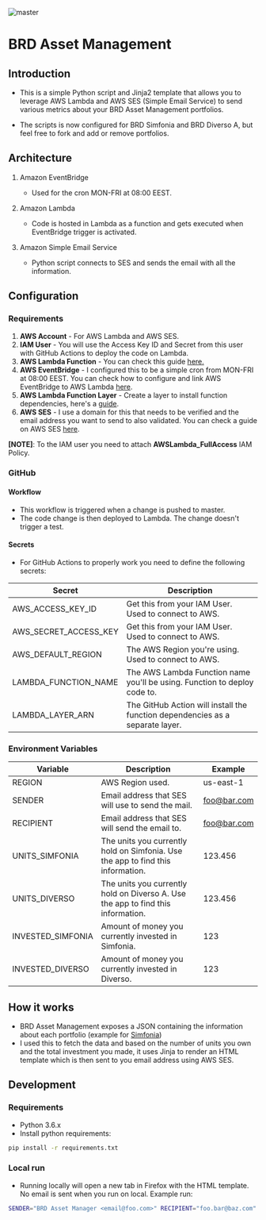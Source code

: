 ![master](https://github.com/alin-grecu/asset-management/actions/workflows/main.yml/badge.svg)

# BRD Asset Management

## Introduction

* This is a simple Python script and Jinja2 template that allows you to leverage AWS Lambda and AWS SES (Simple Email Service) to send various metrics about your BRD Asset Management portfolios.  
  
* The scripts is now configured for BRD Simfonia and BRD Diverso A, but feel free to fork and add or remove portfolios.

## Architecture

1. Amazon EventBridge
    * Used for the cron MON-FRI at 08:00 EEST.

2. Amazon Lambda
    * Code is hosted in Lambda as a function and gets executed when EventBridge trigger is activated.

3. Amazon Simple Email Service
    * Python script connects to SES and sends the email with all the information.

## Configuration

### Requirements

1. **AWS Account** - For AWS Lambda and AWS SES.
2. **IAM User** - You will use the Access Key ID and Secret from this user with GitHub Actions to deploy the code on Lambda. 
3. **AWS Lambda Function** - You can check this guide [here.](https://docs.aws.amazon.com/lambda/latest/dg/getting-started-create-function.html)
4. **AWS EventBridge** - I configured this to be a simple cron from MON-FRI at 08:00 EEST. You can check how to configure and link AWS EventBridge to AWS Lambda [here](https://docs.aws.amazon.com/eventbridge/latest/userguide/eb-run-lambda-schedule.html).
5. **AWS Lambda Function Layer** - Create a layer to install function dependencies, here's a [guide](https://medium.com/the-cloud-architect/getting-started-with-aws-lambda-layers-for-python-6e10b1f9a5d).
6. **AWS SES** - I use a domain for this that needs to be verified and the email address you want to send to also validated. You can check a guide on AWS SES [here](https://docs.bitnami.com/aws/how-to/use-ses/).

**[NOTE]**: To the IAM user you need to attach **AWSLambda_FullAccess** IAM Policy.

### GitHub

#### Workflow

* This workflow is triggered when a change is pushed to master.
* The code change is then deployed to Lambda. The change doesn't trigger a test.

#### Secrets

* For GitHub Actions to properly work you need to define the following secrets:

| Secret                | Description                                                                   |
| --------------------- | ----------------------------------------------------------------------------- |
| AWS_ACCESS_KEY_ID     | Get this from your IAM User. Used to connect to AWS.                          |
| AWS_SECRET_ACCESS_KEY | Get this from your IAM User. Used to connect to AWS.                          |
| AWS_DEFAULT_REGION    | The AWS Region you're using. Used to connect to AWS.                          |
| LAMBDA_FUNCTION_NAME  | The AWS Lambda Function name you'll be using. Function to deploy code to.     |
| LAMBDA_LAYER_ARN      | The GitHub Action will install the function dependencies as a separate layer. |

### Environment Variables

| Variable          | Description                                                                      | Example     |
| ----------------- | -------------------------------------------------------------------------------- | ----------- |
| REGION            | AWS Region used.                                                                 | us-east-1   |
| SENDER            | Email address that SES will use to send the mail.                                | foo@bar.com |
| RECIPIENT         | Email address that SES will send the email to.                                   | foo@bar.com |
| UNITS_SIMFONIA    | The units you currently hold on Simfonia. Use the app to find this information.  | 123.456     |
| UNITS_DIVERSO     | The units you currently hold on Diverso A. Use the app to find this information. | 123.456     |
| INVESTED_SIMFONIA | Amount of money you currently invested in Simfonia.                              | 123         |
| INVESTED_DIVERSO  | Amount of money you currently invested in Diverso.                               | 123         |

## How it works

* BRD Asset Management exposes a JSON containing the information about each portfolio (example for [Simfonia](https://www.brdam.ro/assets/json/istorics.json))
* I used this to fetch the data and based on the number of units you own and the total investment you made, it uses Jinja to render an HTML template which is then sent to you email address using AWS SES.

## Development

### Requirements

* Python 3.6.x
* Install python requirements:
  
```bash
pip install -r requirements.txt
```

### Local run

* Running locally will open a new tab in Firefox with the HTML template. No email is sent when you run on local. Example run:
```bash
SENDER="BRD Asset Manager <email@foo.com>" RECIPIENT="foo.bar@baz.com" UNITS_SIMFONIA="123.45" INVESTED_SIMFONIA="12345" UNITS_DIVERSO="678.9" INVESTED_DIVERSO="123123" python main.py
```
